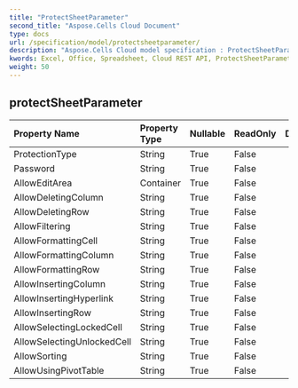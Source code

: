 ```yaml
---
title: "ProtectSheetParameter"
second_title: "Aspose.Cells Cloud Document"
type: docs
url: /specification/model/protectsheetparameter/
description: "Aspose.Cells Cloud model specification : ProtectSheetParameter. Effortlessly handle Excel and other spreadsheet documents with features like opening, generating, editing, splitting, merging, comparing, and converting."
kwords: Excel, Office, Spreadsheet, Cloud REST API, ProtectSheetParameter
weight: 50
---
```


## **protectSheetParameter**

 

| Property Name | Property Type | Nullable |  ReadOnly | DefaultValue | Description | 
| :- | :- | :- |:- |  :- | :- |
| ProtectionType | String | True |  False |  |  |  
| Password | String | True |  False |  |  |  
| AllowEditArea | Container | True |  False |  |  |  
| AllowDeletingColumn | String | True |  False |  |  |  
| AllowDeletingRow | String | True |  False |  |  |  
| AllowFiltering | String | True |  False |  |  |  
| AllowFormattingCell | String | True |  False |  |  |  
| AllowFormattingColumn | String | True |  False |  |  |  
| AllowFormattingRow | String | True |  False |  |  |  
| AllowInsertingColumn | String | True |  False |  |  |  
| AllowInsertingHyperlink | String | True |  False |  |  |  
| AllowInsertingRow | String | True |  False |  |  |  
| AllowSelectingLockedCell | String | True |  False |  |  |  
| AllowSelectingUnlockedCell | String | True |  False |  |  |  
| AllowSorting | String | True |  False |  |  |  
| AllowUsingPivotTable | String | True |  False |  |  |  

